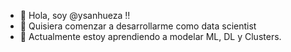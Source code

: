 - 👋  Hola, soy  @ysanhueza !!
- 👀 Quisiera  comenzar a desarrollarme como data scientist
- 🌱 Actualmente estoy aprendiendo a modelar ML, DL y Clusters.

<!---
ysanhueza/ysanhueza is a ✨ special ✨ repository because its `README.md` (this file) appears on your GitHub profile.
You can click the Preview link to take a look at your changes.
--->
